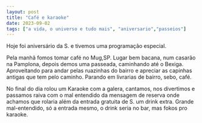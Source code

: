 ```yaml
---
layout: post
title: "Café e karaoke"
date: 2023-09-02
tags: ["a vida, o universo e tudo mais", "aniversario","passeios"]
---
```

Hoje foi aniversário da S. e tivemos uma programação especial.  

Pela manhã fomos tomar café no Mug,SP. Lugar bem bacana, num casarão na Pamplona, depois demos uma passeada, caminhando até o Bexiga. Aproveitando para andar pelas ruazinhas do bairro e apreciar as capinhas antigas que tem pelo caminho. Parando em livrarias de bairro, sebo, café.  

No final do dia rolou um Karaoke com a galera, cantamos, nos divertimos e passamos raiva com o mal entendido da mensagem de reserva onde achamos que rolaria além da entrada gratuita de S. um drink extra. Grande mal-entendido, só a entrada mesmo, o drink seria no bar, mas fokos pro karaoke.